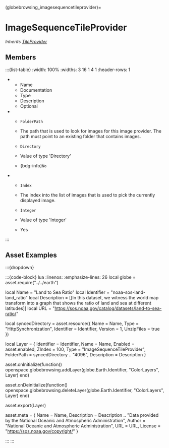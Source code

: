 



(globebrowsing_imagesequencetileprovider)=
# ImageSequenceTileProvider

_Inherits [TileProvider](#TileProvider)_




## Members


:::{list-table}
:width: 100%
:widths: 3 16 1 4 1
:header-rows: 1
*   - Name
    - Documentation
    - Type
    - Description
    - Optional

*   - `FolderPath`
    - The path that is used to look for images for this image provider. The path must point to an existing folder that contains images.
    - `Directory`
    
    - Value of type 'Directory' 
    
    - {bdg-info}`No`
    
*   - `Index`
    - The index into the list of images that is used to pick the currently displayed image.
    - `Integer`
    
    - Value of type 'Integer' 
    
    - Yes
    
:::











## Asset Examples


:::{dropdown} 

:::{code-block} lua
:linenos:
:emphasize-lines: 26
local globe = asset.require("../../earth")



local Name = "Land to Sea Ratio"
local Identifier = "noaa-sos-land-land_ratio"
local Description = [[In this dataset, we witness the world map transform into a graph
that shows the ratio of land and sea at different latitudes]]
local URL = "https://sos.noaa.gov/catalog/datasets/land-to-sea-ratio/"


local syncedDirectory = asset.resource({
  Name = Name,
  Type = "HttpSynchronization",
  Identifier = Identifier,
  Version = 1,
  UnzipFiles = true
})


local Layer = {
  Identifier = Identifier,
  Name = Name,
  Enabled = asset.enabled,
  ZIndex = 100,
  Type = "ImageSequenceTileProvider",
  FolderPath = syncedDirectory .. "4096",
  Description = Description
}


asset.onInitialize(function()
  openspace.globebrowsing.addLayer(globe.Earth.Identifier, "ColorLayers", Layer)
end)

asset.onDeinitialize(function()
  openspace.globebrowsing.deleteLayer(globe.Earth.Identifier, "ColorLayers", Layer)
end)

asset.export(Layer)



asset.meta = {
  Name = Name,
  Description = Description .. "Data provided by the National Oceanic and Atmospheric Administration",
  Author = "National Oceanic and Atmospheric Administration",
  URL = URL,
  License = "https://sos.noaa.gov/copyright/"
}

:::
:::


